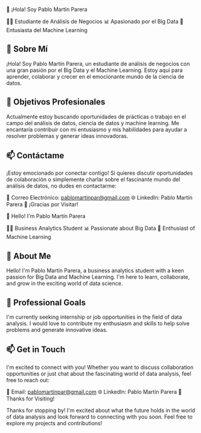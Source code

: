 👋 ¡Hola! Soy Pablo Martín Parera

👨‍🎓 Estudiante de Análisis de Negocios
📊 Apasionado por el Big Data
🤖 Entusiasta del Machine Learning

🚀 Sobre Mí
-----------

¡Hola! Soy Pablo Martín Parera, un estudiante de análisis de negocios con una gran pasión por el Big Data y el Machine Learning. Estoy aquí para aprender, colaborar y crecer en el emocionante mundo de la ciencia de datos.

💼 Objetivos Profesionales
-------------------------

Actualmente estoy buscando oportunidades de prácticas o trabajo en el campo del análisis de datos, ciencia de datos y machine learning. Me encantaría contribuir con mi entusiasmo y mis habilidades para ayudar a resolver problemas y generar ideas innovadoras.

📫 Contáctame
------------

¡Estoy emocionado por conectar contigo! Si quieres discutir oportunidades de colaboración o simplemente charlar sobre el fascinante mundo del análisis de datos, no dudes en contactarme:

📧 Correo Electrónico: pablomartinpar@gmail.com
🌐 LinkedIn: Pablo Martín Parera
🌟 ¡Gracias por Visitar!












👋 Hello! I'm Pablo Martín Parera

👨‍🎓 Business Analytics Student
📊 Passionate about Big Data
🤖 Enthusiast of Machine Learning

🚀 About Me
----------

Hello! I'm Pablo Martín Parera, a business analytics student with a keen passion for Big Data and Machine Learning. I'm here to learn, collaborate, and grow in the exciting world of data science.

💼 Professional Goals
-------------------

I'm currently seeking internship or job opportunities in the field of data analysis. I would love to contribute my enthusiasm and skills to help solve problems and generate innovative ideas.

📫 Get in Touch
-------------

I'm excited to connect with you! Whether you want to discuss collaboration opportunities or just chat about the fascinating world of data analysis, feel free to reach out:

📧 Email: pablomartinpar@gmail.com
🌐 LinkedIn: Pablo Martín Parera
🌟 Thanks for Visiting!

Thanks for stopping by! I'm excited about what the future holds in the world of data analysis and look forward to connecting with you soon. Feel free to explore my projects and contributions!

